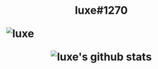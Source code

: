 <h1 align="center">luxe#1270
<p align="left"><img src="https://komarev.com/ghpvc/?username=VISSIINLUXE" alt="luxe" /></p>
  
  ![luxe's github stats](https://github-readme-stats.vercel.app/api?username=VissiinLuxe&show_icons=true)

